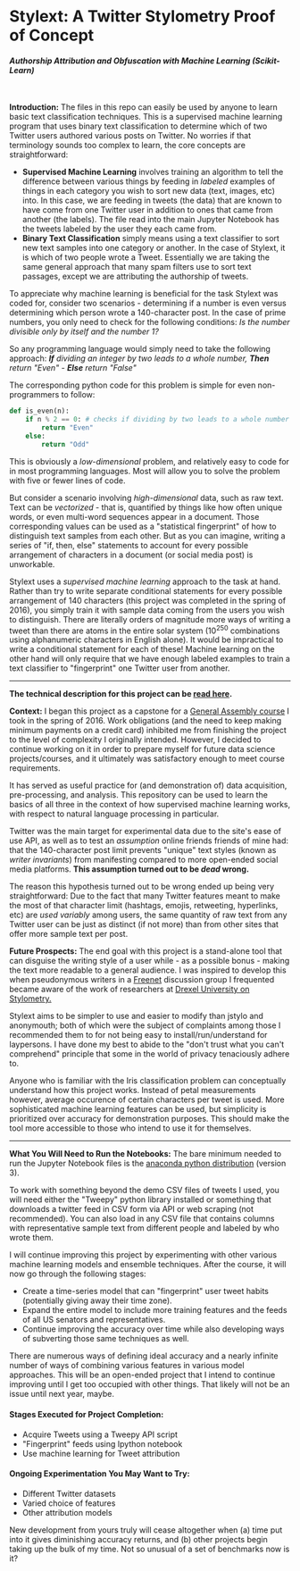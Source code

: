 # Stylext: A Twitter Stylometry Proof of Concept
#### *Authorship Attribution and Obfuscation with Machine Learning (Scikit-Learn)*

&nbsp;

**Introduction:** The files in this repo can easily be used by anyone to learn basic text classification techniques. This is a supervised machine learning program that uses binary text classification to determine which of two Twitter users authored various posts on Twitter. No worries if that terminology sounds too complex to learn, the core concepts are straightforward:

* **Supervised Machine Learning** involves training an algorithm to tell the difference between various things by feeding in *labeled* examples of things in each category you wish to sort new data (text, images, etc) into. In this case, we are feeding in tweets (the data) that are known to have come from one Twitter user in addition to ones that came from another (the labels). The file read into the main Jupyter Notebook has the tweets labeled by the user they each came from.
* **Binary Text Classification** simply means using a text classifier to sort new text samples into one category or another. In the case of Stylext, it is which of two people wrote a Tweet. Essentially we are taking the same general approach that many spam filters use to sort text passages, except we are attributing the authorship of tweets.

To appreciate why machine learning is beneficial for the task Stylext was coded for, consider two scenarios - determining if a number is even versus determining which person wrote a 140-character post. In the case of prime numbers, you only need to check for the following conditions: *Is the number divisible only by itself and the number 1?*

So any programming language would simply need to take the following approach: ***If** dividing an integer by two leads to a whole number, **Then** return "Even" - **Else** return "False"*

The corresponding python code for this problem is simple for even non-programmers to follow:

```python
def is_even(n):
    if n % 2 == 0: # checks if dividing by two leads to a whole number
        return "Even"
    else:
        return "Odd"
```

This is obviously a *low-dimensional* problem, and relatively easy to code for in most programming languages. Most will allow you to solve the problem with five or fewer lines of code.

But consider a scenario involving *high-dimensional* data, such as raw text. Text can be *vectorized* - that is, quantified by things like how often unique words, or even multi-word sequences appear in a document. Those corresponding values can be used as a "statistical fingerprint" of how to distinguish text samples from each other. But as you can imagine, writing a series of "if, then, else" statements to account for every possible arrangement of characters in a document (or social media post) is unworkable.

Stylext uses a *supervised machine learning* approach to the task at hand. Rather than try to write separate conditional statements for every possible arrangement of 140 characters (this project was completed in the spring of 2016), you simply train it with sample data coming from the users you wish to distinguish. There are literally orders of magnitude more ways of writing a tweet than there are atoms in the entire solar system (10<sup>250</sup> combinations using alphanumeric characters in English alone). It would be impractical to write a conditional statement for each of these! Machine learning on the other hand will only require that we have enough labeled examples to train a text classifier to "fingerprint" one Twitter user from another.

---

**The technical description for this project can be [read here](https://github.com/analyticascent/stylext/blob/master/Stylometric%20Analysis%20and%20Obfuscation%20Using%20Python.mdown).** 

**Context:** I began this project as a capstone for a [General Assembly course](https://generalassemb.ly/education/data-science/) I took in the spring of 2016. Work obligations (and the need to keep making minimum payments on a credit card) inhibited me from finishing the project to the level of complexity I originally intended. However, I decided to continue working on it in order to prepare myself for future data science projects/courses, and it ultimately was satisfactory enough to meet course requirements. 

It has served as useful practice for (and demonstration of) data acquisition, pre-processing, and analysis. This repository can be used to learn the basics of all three in the context of how supervised machine learning works, with respect to natural language processing in particular.

Twitter was the main target for experimental data due to the site's ease of use API, as well as to test an *assumption* online friends friends of mine had: that the 140-character post limit prevents "unique" text styles (known as *writer invariants*) from manifesting compared to more open-ended social media platforms. **This assumption turned out to be *dead* wrong.** 

The reason this hypothesis turned out to be wrong ended up being very straightforward: Due to the fact that many Twitter features meant to make the most of that character limit (hashtags, emojis, retweeting, hyperlinks, etc) are *used variably* among users, the same quantity of raw text from any Twitter user can be just as distinct (if not more) than from other sites that offer more sample text per post.

**Future Prospects:** The end goal with this project is a stand-alone tool that can disguise the writing style of a user while - as a possible bonus - making the text more readable to a general audience. I was inspired to develop this when pseudonymous writers in a [Freenet](https://freenetproject.org/) discussion group I frequented became aware of the work of researchers at [Drexel University on Stylometry.](https://www.cs.drexel.edu/~sa499/papers/adversarial_stylometry.pdf)

Stylext aims to be simpler to use and easier to modify than jstylo and anonymouth; both of which were the subject of complaints among those I recommended them to for not being easy to install/run/understand for laypersons. I have done my best to abide to the "don't trust what you can't comprehend" principle that some in the world of privacy tenaciously adhere to.

Anyone who is familiar with the Iris classification problem can conceptually understand how this project works. Instead of petal measurements however, average occurence of certain characters per tweet is used. More sophisticated machine learning features can be used, but simplicity is prioritized over accuracy for demonstration purposes. This should make the tool more accessible to those who intend to use it for themselves.

---

**What You Will Need to Run the Notebooks:** The bare minimum needed to run the Jupyter Notebook files is the [anaconda python distribution](https://www.continuum.io/downloads) (version 3).

To work with something beyond the demo CSV files of tweets I used, you will need either the "Tweepy" python library installed or something that downloads a twitter feed in CSV form via API or web scraping (not recommended). You can also load in any CSV file that contains columns with representative sample text from different people and labeled by who wrote them.

I will continue improving this project by experimenting with other various machine learning models and ensemble techniques. After the course, it will now go through the following stages:

* Create a time-series model that can "fingerprint" user tweet habits (potentially giving away their time zone).
* Expand the entire model to include more training features and the feeds of all US senators and representatives.
* Continue improving the accuracy over time while also developing ways of subverting those same techniques as well.

There are numerous ways of defining ideal accuracy and a nearly infinite number of ways of combining various features in various model approaches. This will be an open-ended project that I intend to continue improving until I get too occupied with other things. That likely will not be an issue until next year, maybe.

#### Stages Executed for Project Completion:

* Acquire Tweets using a Tweepy API script
* "Fingerprint" feeds using Ipython notebook
* Use machine learning for Tweet attribution

#### Ongoing Experimentation You May Want to Try:

* Different Twitter datasets
* Varied choice of features
* Other attribution models

New development from yours truly will cease altogether when (a) time put into it gives diminishing accuracy returns, and (b) other projects begin taking up the bulk of my time. Not so unusual of a set of benchmarks now is it? 
